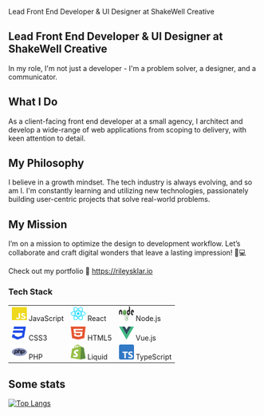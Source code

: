 Lead Front End Developer & UI Designer at ShakeWell Creative

## Lead Front End Developer & UI Designer at ShakeWell Creative

In my role, I'm not just a developer - I'm a problem solver, a designer, and a communicator.

## What I Do

As a client-facing front end developer at a small agency, I architect and develop a wide-range of web applications from scoping to delivery, with keen attention to detail.

## My Philosophy

I believe in a growth mindset. The tech industry is always evolving, and so am I. I'm constantly learning and utilizing new technologies, passionately building user-centric projects that solve real-world problems.

## My Mission

I’m on a mission to optimize the design to development workflow. Let’s collaborate and craft digital wonders that leave a lasting impression! 🚀💻

Check out my portfolio 🔗 https://rileysklar.io

<!-- ### Languages I speak:

![JavaScript](icons/js.svg) JavaScript
![React](icons/react.svg) React
![React](icons/react.svg) React Native
![HTML5](icons/html5.svg) HTML5
![CSS3](icons/css3.svg) CSS3
![Vue Icon](icons/vue.svg) Vue.js -->

### Tech Stack

<table>
  <tr>
    <td><img src="icons/js.svg" alt="JavaScript" width="30" height="30"/> JavaScript</td>
    <td><img src="icons/react.svg" alt="React" width="30" height="30"/> React</td>
    <td><img src="icons/node.svg" alt="Node.js" width="30" height="30"/> Node.js</td>
  <tr>
    <td><img src="icons/css3.svg" alt="CSS3" width="30" height="30"/> CSS3</td>
    <td><img src="icons/html5.svg" alt="HTML5" width="30" height="30"/> HTML5</td>
    <td><img src="icons/vue.svg" alt="Vue Icon" width="30" height="30"/> Vue.js</td>
  </tr>
   <tr>
    <td><img src="icons/php.svg" alt="PHP" width="30" height="30"/> PHP</td>
    <td><img src="icons/liquid.svg" alt="Shopify Liquid" width="30" height="30"/> Liquid</td>
    <td><img src="icons/typescript.svg" alt="TypeScript" width="30" height="30"/> TypeScript</td>
  </tr>
  <!-- <tr>
    <td><img src="icons/typescript.svg" alt="TypeScript" width="30" height="30"/> TypeScript</td>
    <td><img src="icons/react.svg" alt="React Native" width="30" height="30"/> React Native</td>
  </tr> -->
</table>
<!-- <p>
  <img src="icons/js.svg" alt="JavaScript" width="30" height="30"/> JavaScript<br>
  <img src="icons/react.svg" alt="React" width="30" height="30"/> React<br>
  <img src="icons/react.svg" alt="React Native" width="30" height="30"/> React Native<br>
  <img src="icons/html5.svg" alt="HTML5" width="30" height="30"/> HTML5<br>
  <img src="icons/css3.svg" alt="CSS3" width="30" height="30"/> CSS3<br>
  <img src="icons/vue.svg" alt="Vue Icon" width="30" height="30"/> Vue.js
</p> -->

## Some stats

[![Top Langs](https://github-readme-stats.vercel.app/api/top-langs/?username=rileysklar&layout=compact&theme=dark&bg_color=22272e&title_color=ffffff&text_color=ffffff)](https://github.com/anuraghazra/github-readme-stats)
